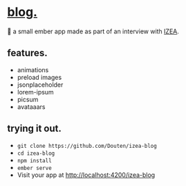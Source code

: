 # [blog.](https://douten.github.io/izea-blog)

📓 a small ember app made as part of an interview with [IZEA](https://izea.com/).

## features.

- animations
- preload images
- jsonplaceholder
- lorem-ipsum
- picsum
- avataaars

## trying it out.

- `git clone https://github.com/Douten/izea-blog`
- `cd izea-blog`
- `npm install`
- `ember serve`
- Visit your app at [http://localhost:4200/izea-blog](http://localhost:4200/izea-blog)
